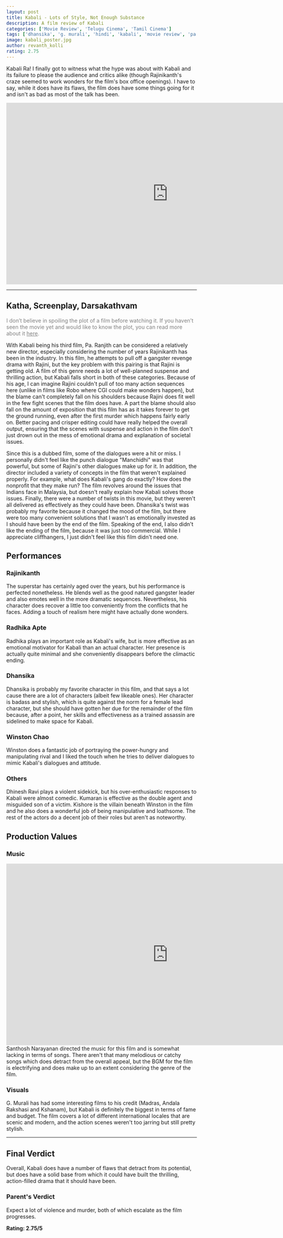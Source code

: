 ```yaml
---
layout: post
title: Kabali - Lots of Style, Not Enough Substance
description: A film review of Kabali
categories: ['Movie Review', 'Telugu Cinema', 'Tamil Cinema']
tags: ['dhansika', 'g. murali', 'hindi', 'kabali', 'movie review', 'pa. ranjith', 'radhika apte', 'rajini', 'rajinikanth', 'santosh narayan', 'tamil', 'telugu']
image: kabali_poster.jpg
author: revanth_kolli
rating: 2.75
---
```


Kabali Ra! I finally got to witness what the hype was about with Kabali and its failure to please the audience and critics alike (though Rajinikanth's craze seemed to work wonders for the film's box office openings). I have to say, while it does have its flaws, the film does have some things going for it and isn't as bad as most of the talk has been.

<iframe src="https://www.youtube.com/embed/HfRQOc9WgnY" width="853" height="480" frameborder="0" allowfullscreen="allowfullscreen"></iframe>

<hr />

<h2><span class="review_header">Katha, Screenplay, Darsakathvam</span></h2>
<span style="color: #808080;">I don’t believe in spoiling the plot of a film before watching it. If you haven’t seen the movie yet and would like to know the plot, you can read more about it <a style="color: #808080;" href="https://en.wikipedia.org/wiki/Kabali_(film)#Plot" target="_blank">here</a>.</span>

With Kabali being his third film, Pa. Ranjith can be considered a relatively new director, especially considering the number of years Rajinikanth has been in the industry. In this film, he attempts to pull off a gangster revenge drama with Rajini, but the key problem with this pairing is that Rajini is getting old. A film of this genre needs a lot of well-planned suspense and thrilling action, but Kabali falls short in both of these categories. Because of his age, I can imagine Rajini couldn't pull of too many action sequences here (unlike in films like Robo where CGI could make wonders happen), but the blame can't completely fall on his shoulders because Rajini does fit well in the few fight scenes that the film does have. A part the blame should also fall on the amount of exposition that this film has as it takes forever to get the ground running, even after the first murder which happens fairly early on. Better pacing and crisper editing could have really helped the overall output, ensuring that the scenes with suspense and action in the film don't just drown out in the mess of emotional drama and explanation of societal issues.

Since this is a dubbed film, some of the dialogues were a hit or miss. I personally didn't feel like the punch dialogue "Manchidhi" was that powerful, but some of Rajini's other dialogues make up for it. In addition, the director included a variety of concepts in the film that weren't explained properly. For example, what does Kabali's gang do exactly? How does the nonprofit that they make run? The film revolves around the issues that Indians face in Malaysia, but doesn't really explain how Kabali solves those issues. Finally, there were a number of twists in this movie, but they weren't all delivered as effectively as they could have been. Dhansika's twist was probably my favorite because it changed the mood of the film, but there were too many convenient solutions that I wasn't as emotionally invested as I should have been by the end of the film. Speaking of the end, I also didn't like the ending of the film, because it was just too commercial. While I appreciate cliffhangers, I just didn't feel like this film didn't need one.

<h2><span class="review_header">Performances</span></h2>
<h3>Rajinikanth</h3>
The superstar has certainly aged over the years, but his performance is perfected nonetheless. He blends well as the good natured gangster leader and also emotes well in the more dramatic sequences. Nevertheless, his character does recover a little too conveniently from the conflicts that he faces. Adding a touch of realism here might have actually done wonders.
<h3>Radhika Apte</h3>
Radhika plays an important role as Kabali's wife, but is more effective as an emotional motivator for Kabali than an actual character. Her presence is actually quite minimal and she conveniently disappears before the climactic ending.
<h3>Dhansika</h3>
Dhansika is probably my favorite character in this film, and that says a lot cause there are a lot of characters (albeit few likeable ones). Her character is badass and stylish, which is quite against the norm for a female lead character, but she should have gotten her due for the remainder of the film because, after a point, her skills and effectiveness as a trained assassin are sidelined to make space for Kabali.
<h3>Winston Chao</h3>
Winston does a fantastic job of portraying the power-hungry and manipulating rival and I liked the touch when he tries to deliver dialogues to mimic Kabali's dialogues and attitude.
<h3>Others</h3>
Dhinesh Ravi plays a violent sidekick, but his over-enthusiastic responses to Kabali were almost comedic. Kumaran is effective as the double agent and misguided son of a victim. Kishore is the villain beneath Winston in the film and he also does a wonderful job of being manipulative and loathsome. The rest of the actors do a decent job of their roles but aren't as noteworthy.
<h2><span class="review_header">Production Values</span></h2>
<h3>Music</h3>
<iframe src="https://www.youtube.com/embed/p3P7WiS6aek" width="853" height="480" frameborder="0" allowfullscreen="allowfullscreen"></iframe>
Santhosh Narayanan directed the music for this film and is somewhat lacking in terms of songs. There aren't that many melodious or catchy songs which does detract from the overall appeal, but the BGM for the film is electrifying and does make up to an extent considering the genre of the film.
<h3>Visuals</h3>
G. Murali has had some interesting films to his credit (Madras, Andala Rakshasi and Kshanam), but Kabali is definitely the biggest in terms of fame and budget. The film covers a lot of different international locales that are scenic and modern, and the action scenes weren't too jarring but still pretty stylish.
<hr />
<h2><span class="review_header">Final Verdict</span></h2>
Overall, Kabali does have a number of flaws that detract from its potential, but does have a solid base from which it could have built the thrilling, action-filled drama that it should have been.
<h3>Parent's Verdict</h3>
Expect a lot of violence and murder, both of which escalate as the film progresses.
<p><strong>Rating: <span class="negative_review">2.75</span>/5</strong></p>
